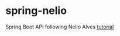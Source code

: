 # spring-nelio
Spring Boot API following Nelio Alves [tutorial](https://www.youtube.com/watch?v=D4frmIHAxEY)
